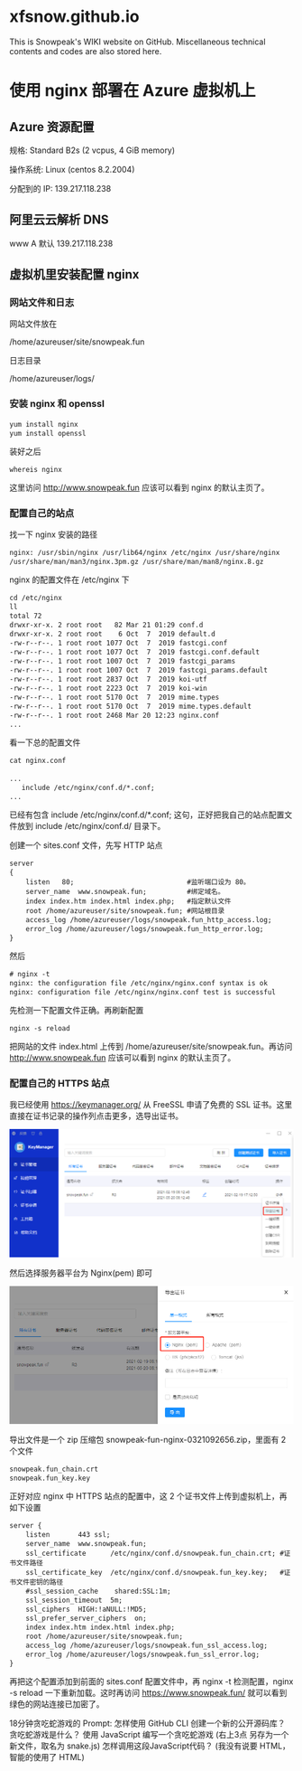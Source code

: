 # xfsnow.github.io
This is Snowpeak's WIKI website on GitHub.
Miscellaneous technical contents and codes are also stored here.


# 使用 nginx 部署在 Azure 虚拟机上

## Azure 资源配置

规格: Standard B2s (2 vcpus, 4 GiB memory)

操作系统: Linux (centos 8.2.2004)

分配到的 IP: 139.217.118.238

## 阿里云云解析 DNS
www	A	默认		139.217.118.238

## 虚拟机里安装配置 nginx

### 网站文件和日志
网站文件放在

/home/azureuser/site/snowpeak.fun

日志目录

/home/azureuser/logs/

### 安装 nginx 和 openssl

```
yum install nginx
yum install openssl
```

装好之后
```
whereis nginx
```

这里访问 http://www.snowpeak.fun 应该可以看到 nginx 的默认主页了。


### 配置自己的站点

找一下 nginx 安装的路径
```
nginx: /usr/sbin/nginx /usr/lib64/nginx /etc/nginx /usr/share/nginx /usr/share/man/man3/nginx.3pm.gz /usr/share/man/man8/nginx.8.gz

```

nginx 的配置文件在 /etc/nginx 下
```
cd /etc/nginx
ll
total 72
drwxr-xr-x. 2 root root   82 Mar 21 01:29 conf.d
drwxr-xr-x. 2 root root    6 Oct  7  2019 default.d
-rw-r--r--. 1 root root 1077 Oct  7  2019 fastcgi.conf
-rw-r--r--. 1 root root 1077 Oct  7  2019 fastcgi.conf.default
-rw-r--r--. 1 root root 1007 Oct  7  2019 fastcgi_params
-rw-r--r--. 1 root root 1007 Oct  7  2019 fastcgi_params.default
-rw-r--r--. 1 root root 2837 Oct  7  2019 koi-utf
-rw-r--r--. 1 root root 2223 Oct  7  2019 koi-win
-rw-r--r--. 1 root root 5170 Oct  7  2019 mime.types
-rw-r--r--. 1 root root 5170 Oct  7  2019 mime.types.default
-rw-r--r--. 1 root root 2468 Mar 20 12:23 nginx.conf
...
```

看一下总的配置文件

```
cat nginx.conf

...
   include /etc/nginx/conf.d/*.conf;
...
```
已经有包含    include /etc/nginx/conf.d/\*.conf; 这句，正好把我自己的站点配置文件放到    include /etc/nginx/conf.d/ 目录下。

创建一个 sites.conf 文件，先写 HTTP 站点

```
server
{
    listen   80;                            #监听端口设为 80。
    server_name  www.snowpeak.fun;          #绑定域名。
    index index.htm index.html index.php;   #指定默认文件
    root /home/azureuser/site/snowpeak.fun; #网站根目录
    access_log /home/azureuser/logs/snowpeak.fun_http_access.log;
    error_log /home/azureuser/logs/snowpeak.fun_http_error.log;
}

```

然后

```
# nginx -t
nginx: the configuration file /etc/nginx/nginx.conf syntax is ok
nginx: configuration file /etc/nginx/nginx.conf test is successful

```
先检测一下配置文件正确。再刷新配置

```
nginx -s reload
```

把网站的文件 index.html 上传到 /home/azureuser/site/snowpeak.fun。再访问 http://www.snowpeak.fun 应该可以看到 nginx 的默认主页了。

### 配置自己的 HTTPS 站点
我已经使用 https://keymanager.org/ 从 FreeSSL 申请了免费的 SSL 证书。这里直接在证书记录的操作列点击更多，选导出证书。

![KeyManager导出证书](doc/img/KeyManagerExport.png)

然后选择服务器平台为 Nginx(pem) 即可

![KeyManager导出证书选择服务器平台为 Nginx](doc/img/KeyManagerExportNginx.png)

导出文件是一个 zip 压缩包 snowpeak-fun-nginx-0321092656.zip，里面有 2 个文件
```
snowpeak.fun_chain.crt
snowpeak.fun_key.key
```
正好对应 nginx 中 HTTPS 站点的配置中，这 2 个证书文件上传到虚拟机上，再如下设置

```
server {
    listen       443 ssl;
    server_name  www.snowpeak.fun;
    ssl_certificate      /etc/nginx/conf.d/snowpeak.fun_chain.crt; #证书文件路径
    ssl_certificate_key  /etc/nginx/conf.d/snowpeak.fun_key.key;   #证书文件密钥的路径
    #ssl_session_cache    shared:SSL:1m;
    ssl_session_timeout  5m;
    ssl_ciphers  HIGH:!aNULL:!MD5;
    ssl_prefer_server_ciphers  on;
    index index.htm index.html index.php;
    root /home/azureuser/site/snowpeak.fun;
    access_log /home/azureuser/logs/snowpeak.fun_ssl_access.log;
    error_log /home/azureuser/logs/snowpeak.fun_ssl_error.log;
}
```
再把这个配置添加到前面的 sites.conf 配置文件中，再 nginx -t 检测配置，nginx -s reload 一下重新加载。这时再访问 https://www.snowpeak.fun/ 就可以看到绿色的网站连接已加密了。

18分钟贪吃蛇游戏的 Prompt:
怎样使用 GitHub CLI 创建一个新的公开源码库？
贪吃蛇游戏是什么？
使用 JavaScript 编写一个贪吃蛇游戏 
(右上3点 另存为一个新文件，取名为 snake.js)
怎样调用这段JavaScript代码？
(我没有说要 HTML，智能的使用了 HTML)